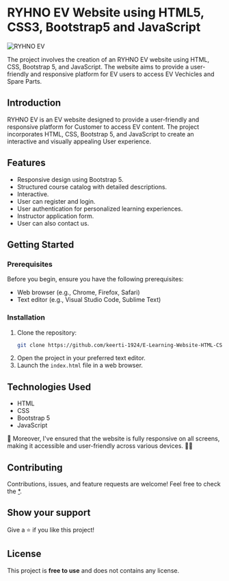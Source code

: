 # RYHNO EV Website using HTML5, CSS3, Bootstrap5 and JavaScript 

![RYHNO EV](preview.jpg)

The project involves the creation of an RYHNO EV website using HTML, CSS, Bootstrap 5, and JavaScript. The website aims to provide a user-friendly and responsive platform for EV users to access EV Vechicles and Spare Parts. 


## Introduction

RYHNO EV is an EV website designed to provide a user-friendly and responsive platform for Customer to access EV content. The project incorporates HTML, CSS, Bootstrap 5, and JavaScript to create an interactive and visually appealing User experience.

## Features

- Responsive design using Bootstrap 5.
- Structured course catalog with detailed descriptions.
- Interactive.
- User can register and login.
- User authentication for personalized learning experiences.
- Instructor application form.
- User can also contact us.

## Getting Started

### Prerequisites

Before you begin, ensure you have the following prerequisites:

- Web browser (e.g., Chrome, Firefox, Safari)
- Text editor (e.g., Visual Studio Code, Sublime Text)

### Installation

1. Clone the repository:
   ```bash
   git clone https://github.com/keerti-1924/E-Learning-Website-HTML-CSS.git

2. Open the project in your preferred text editor.
3. Launch the `index.html` file in a web browser.

## Technologies Used

- HTML
- CSS
- Bootstrap 5
- JavaScript

📱 Moreover, I've ensured that the website is fully responsive on all screens, making it accessible and user-friendly across various devices. 📱💡

## Contributing 

Contributions, issues, and feature requests are welcome! Feel free to check the [*](/issues).

## Show your support 

Give a ⭐️ if you like this project!


## License

This project is **free to use** and does not contains any license.